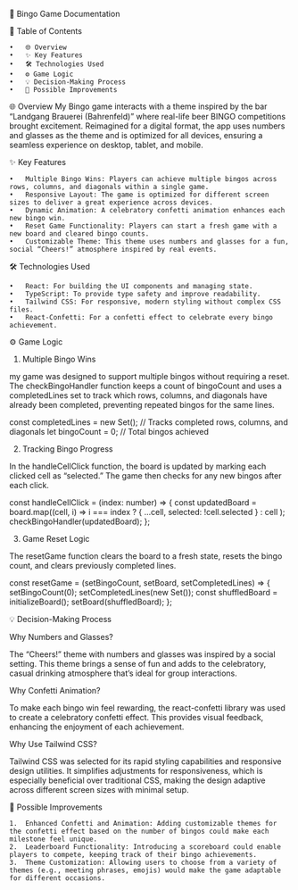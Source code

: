 🎉 Bingo Game Documentation

🎯 Table of Contents

    •	🌐 Overview
    •	✨ Key Features
    •	🛠 Technologies Used
    •	⚙️ Game Logic
    •	💡 Decision-Making Process
    •	🚀 Possible Improvements

🌐 Overview
My Bingo game interacts with a theme inspired by the bar “Landgang Brauerei (Bahrenfeld)” where real-life beer BINGO competitions brought excitement. Reimagined for a digital format, the app uses numbers and glasses as the theme and is optimized for all devices, ensuring a seamless experience on desktop, tablet, and mobile.

✨ Key Features

    •	Multiple Bingo Wins: Players can achieve multiple bingos across rows, columns, and diagonals within a single game.
    •	Responsive Layout: The game is optimized for different screen sizes to deliver a great experience across devices.
    •	Dynamic Animation: A celebratory confetti animation enhances each new bingo win.
    •	Reset Game Functionality: Players can start a fresh game with a new board and cleared bingo counts.
    •	Customizable Theme: This theme uses numbers and glasses for a fun, social “Cheers!” atmosphere inspired by real events.

🛠 Technologies Used

    •	React: For building the UI components and managing state.
    •	TypeScript: To provide type safety and improve readability.
    •	Tailwind CSS: For responsive, modern styling without complex CSS files.
    •	React-Confetti: For a confetti effect to celebrate every bingo achievement.

⚙️ Game Logic

1. Multiple Bingo Wins

my game was designed to support multiple bingos without requiring a reset. The checkBingoHandler function keeps a count of bingoCount and uses a completedLines set to track which rows, columns, and diagonals have already been completed, preventing repeated bingos for the same lines.

const completedLines = new Set<string>(); // Tracks completed rows, columns, and diagonals
let bingoCount = 0; // Total bingos achieved

2. Tracking Bingo Progress

In the handleCellClick function, the board is updated by marking each clicked cell as “selected.” The game then checks for any new bingos after each click.

const handleCellClick = (index: number) => {
const updatedBoard = board.map((cell, i) =>
i === index ? { ...cell, selected: !cell.selected } : cell
);
checkBingoHandler(updatedBoard);
};

3. Game Reset Logic

The resetGame function clears the board to a fresh state, resets the bingo count, and clears previously completed lines.

const resetGame = (setBingoCount, setBoard, setCompletedLines) => {
setBingoCount(0);
setCompletedLines(new Set());
const shuffledBoard = initializeBoard();
setBoard(shuffledBoard);
};

💡 Decision-Making Process

Why Numbers and Glasses?

The “Cheers!” theme with numbers and glasses was inspired by a social setting. This theme brings a sense of fun and adds to the celebratory, casual drinking atmosphere that’s ideal for group interactions.

Why Confetti Animation?

To make each bingo win feel rewarding, the react-confetti library was used to create a celebratory confetti effect. This provides visual feedback, enhancing the enjoyment of each achievement.

Why Use Tailwind CSS?

Tailwind CSS was selected for its rapid styling capabilities and responsive design utilities. It simplifies adjustments for responsiveness, which is especially beneficial over traditional CSS, making the design adaptive across different screen sizes with minimal setup.

🚀 Possible Improvements

    1.	Enhanced Confetti and Animation: Adding customizable themes for the confetti effect based on the number of bingos could make each milestone feel unique.
    2.	Leaderboard Functionality: Introducing a scoreboard could enable players to compete, keeping track of their bingo achievements.
    3.	Theme Customization: Allowing users to choose from a variety of themes (e.g., meeting phrases, emojis) would make the game adaptable for different occasions.
